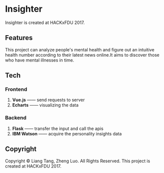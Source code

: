 # Insighter

Insighter is created at HACKxFDU 2017.

## Features

This project can analyze people's mental health and figure out an intuitive health number according to their latest news online.It aims to discover those who have mental illnesses in time.

## Tech

### Frontend

1. **Vue.js** —— send requests to server
2. **Echarts** —— visualizing the data

### Backend

1. **Flask** —— transfer the input and call the apis
2. **IBM Watson** —— acquire the personality insights data

## Copyright

Copyright © Liang Tang, Zheng Luo. All Rights Reserved. This project is created at HACKxFDU 2017.